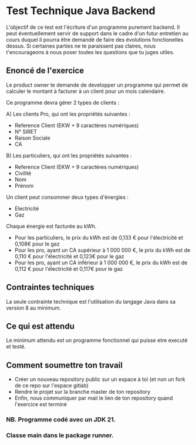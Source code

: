 # Test Technique Java Backend

L'objectif de ce test est l'écriture d'un programme purement backend. Il peut éventuellement servir de support dans le cadre 
d'un futur entretien au cours duquel il pourra être demandé de faire des évolutions fonctionelles dessus. Si certaines parties
ne te paraissent pas claires, nous t'encourageons à nous poser toutes les questions que tu juges utiles.

## Enoncé de l'exercice
Le product owner te demande de developper un programme qui permet de calculer le montant à facturer à un client pour 
un mois calendaire.

Ce programme devra gérer 2 types de clients :

A) Les clients Pro, qui ont les propriétés suivantes :
- Reference Client (EKW + 9 caractères numériques)
- N° SIRET
- Raison Sociale
- CA

B) Les particuliers, qui ont les propriétés suivantes :
- Reference Client (EKW + 9 caractères numériques)
- Civilité
- Nom
- Prénom

Un client peut consommer deux types d'énergies :
- Electricité
- Gaz

Chaque énergie est facturée au kWh.
- Pour les particuliers, le prix du kWh est de 0,133 € pour l'électricité et 0,108€ pour le gaz
- Pour les pro, ayant un CA supérieur à 1 000 000 €, le prix du kWh est de 0,110 € pour l'électricité et 0,123€ pour le gaz
- Pour les pro, ayant un CA inférieur à 1 000 000 €, le prix du kWh est de 0,112 € pour l'électricité et 0,117€ pour le gaz

## Contraintes techniques
La seule contrainte technique est l'utilisation du langage Java dans sa version 8 au minimum.

## Ce qui est attendu
Le minimum attendu est un programme fonctionnel qui puisse etre executé et testé.

## Comment soumettre ton travail
- Créer un nouveau repository public sur un espace à toi (et non un fork de ce repo sur l'espace gitlab)
- Rendre le projet sur la branche master de ton repository
- Enfin, nous communiquer par mail le lien de ton repository quand l'exercice est terminé

### NB. Programme codé avec un JDK 21. 
### Classe main dans le package runner.
